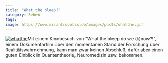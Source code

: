 ```yaml
---
title: "What the bleep?"
category: Sehen
tags: 
image: https://www.misantropolis.de/images/posts/whatthe.gif
---
```


[![](http://www.misantropolis.de/wp-content/uploads/2008/04/whatthe.gif "whatthe")](http://www.misantropolis.de/wp-content/uploads/2008/04/whatthe.gif)Mit einem Kinobesuch von "What the bleep do we (k)now?!", einem Dokumentarfilm über den momentanen Stand der Forschung über Realitätswahrnehmung, kann man zwar keinen Abschluß, dafür aber einen guten Einblick in Quantentheorie, Neuromedizin usw. bekommen.